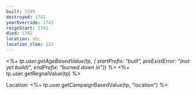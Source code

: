 ```yaml
---
built: 1599
destroyed: 1742
yearOverride: 1743
reignStart: 1741
died: 1742
location: abc
location_clee: 123
---
```



_<%+ tp.user.getAgeBasedValue(tp, { startPrefix: "built", preExistError: "(not yet build)", endPrefix: "burned down in"}) %>_
<%+ tp.user.getRegnalValue(tp) %>

Location: <%+ tp.user.getCampaignBasedValue(tp, "location") %>



